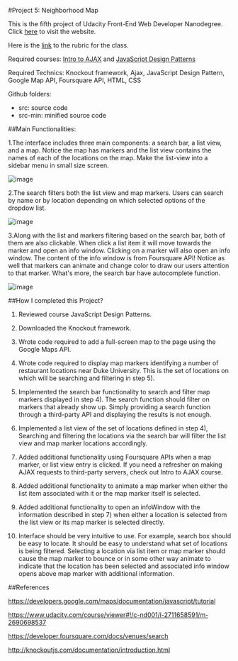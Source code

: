 #Project 5: Neighborhood Map

This is the fifth project of Udacity Front-End Web Developer Nanodegree. Click [here](http://junjunruan.github.io/P5-Neighborhood-Map/src-min) to visit the website.

Here is the [link](https://www.udacity.com/course/viewer#!/c-nd001/l-2711658591/m-2684328537) to the rubric for the class.

Required courses: [Intro to AJAX](https://www.udacity.com/course/intro-to-ajax--ud110) and [JavaScript Design Patterns](https://www.udacity.com/course/javascript-design-patterns--ud989)

Required Technics: Knockout framework, Ajax, JavaScript Design Pattern, Google Map API, Foursquare API, HTML, CSS

Github folders:
- src: source code
- src-min: minified source code

##Main Functionalities:

1.The interface includes three main components: a search bar, a list view, and a map. Notice the map has markers and the list view contains the names of each of the locations on the map. Make the list-view into a sidebar menu in small size screen.

![image](http://i.imgur.com/Lg0ZFrh.png?1)

2.The search filters both the list view and map markers. Users can search by name or by location depending on which selected options of the dropdow list.

![image](http://i.imgur.com/p9GAIJi.gif)

3.Along with the list and markers filtering based on the search bar, both of them are also clickable. When click a list item it will move towards the marker and open an info window. Clicking on a marker will also open an info window. The content of the info window is from Foursquare API! Notice as well that markers can animate and change color to draw our users attention to that marker. What's more, the search bar have autocomplete function.

![image](http://imgur.com/Nyi9yuY.gif)

##How I completed this Project?

1) Reviewed course JavaScript Design Patterns.

2) Downloaded the Knockout framework.

3) Wrote code required to add a full-screen map to the page using the Google Maps API.

4) Wrote code required to display map markers identifying a number of restaurant locations near Duke University. This is the set of locations on which will be searching and filtering in step 5).

5) Implemented the search bar functionality to search and filter map markers displayed in step 4). The search function should filter on markers that already show up. Simply providing a search function through a third-party API and displaying the results is not enough.

6) Implemented a list view of the set of locations defined in step 4), Searching and filtering the locations via the search bar will filter the list view and map marker locations accordingly.

7) Added additional functionality using Foursquare APIs when a map marker, or list view entry is clicked. If you need a refresher on making AJAX requests to third-party servers, check out Intro to AJAX course.

8) Added additional functionality to animate a map marker when either the list item associated with it or the map marker itself is selected.

9) Added additional functionality to open an infoWindow with the information described in step 7) when either a location is selected from the list view or its map marker is selected directly.

10) Interface should be very intuitive to use. For example, search box should be easy to locate. It should be easy to understand what set of locations is being filtered. Selecting a location via list item or map marker should cause the map marker to bounce or in some other way animate to indicate that the location has been selected and associated info window opens above map marker with additional information.

##References

https://developers.google.com/maps/documentation/javascript/tutorial

https://www.udacity.com/course/viewer#!/c-nd001/l-2711658591/m-2690698537

https://developer.foursquare.com/docs/venues/search

http://knockoutjs.com/documentation/introduction.html
